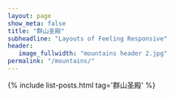 ```yaml
---
layout: page
show_meta: false
title: "群山圣殿"
subheadline: "Layouts of Feeling Responsive"
header:
   image_fullwidth: "mountains header 2.jpg"
permalink: "/mountains/"
---
```

{% include list-posts.html tag='群山圣殿' %}
